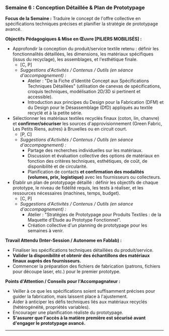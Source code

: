 ### Semaine 6 : Conception Détaillée & Plan de Prototypage

**Focus de la Semaine :** Traduire le concept de l'offre collective en spécifications techniques précises et planifier la stratégie de prototypage avancé.

**Objectifs Pédagogiques & Mise en Œuvre \[PILIERS MOBILISÉS\] :**

* Approfondir la conception du produit/service textile retenu : définir les fonctionnalités détaillées, les dimensions, les matériaux spécifiques (issus du recyclage), les assemblages, et l'esthétique finale.  
  * \[C, P\]  
  * *Suggestions d'Activités / Contenus / Outils (en séance d'accompagnement) :*  
    * Atelier : "De la Fiche d'Identité Concept aux Spécifications Techniques Détaillées" (utilisation de canevas de spécifications, croquis techniques, modélisation 2D/3D si pertinent et accessible).  
    * Introduction aux principes du Design pour la Fabrication (DFM) et du Design pour le Désassemblage (DfD) appliqués au textile recyclé et à la petite série.  
* Sélectionner les matériaux textiles recyclés finaux (coton, lin, chanvre) et **confirmer/sécuriser** les sources d'approvisionnement (Green Fabric, Les Petits Riens, autres) à Bruxelles ou en circuit court.  
  * \[P, C\]  
  * *Suggestions d'Activités / Contenus / Outils (en séance d'accompagnement) :*  
    * Partage des recherches individuelles sur les matériaux.  
    * Discussion et évaluation collective des options de matériaux en fonction des critères techniques, esthétiques, de coût, de disponibilité et de circularité.  
    * Planification de contacts **et confirmation des modalités (volumes, prix, logistique)** avec les fournisseurs ou collecteurs.  
* Établir un plan de prototypage détaillé : définir les objectifs de chaque prototype, le niveau de fidélité requis, les tests à réaliser, et les ressources nécessaires (machines, temps, budget).  
  * \[C, P\]  
  * *Suggestions d'Activités / Contenus / Outils (en séance d'accompagnement) :*  
    * Atelier : "Stratégies de Prototypage pour Produits Textiles : de la Maquette d'Étude au Prototype Fonctionnel".  
    * Création collective d'un planning de prototypage pour les semaines à venir.

**Travail Attendu (Inter-Session / Autonome en Fablab) :**

* Finaliser les spécifications techniques détaillées du produit/service.  
* **Valider la disponibilité et obtenir des échantillons des matériaux finaux auprès des fournisseurs.**  
* Commencer la préparation des fichiers de fabrication (patrons, fichiers pour découpe laser, etc.) pour le premier prototype.

**Points d'Attention / Conseils pour l'Accompagnateur :**

* Veiller à ce que les spécifications soient suffisamment précises pour guider la fabrication, mais laissent place à l'ajustement.  
* Aider à anticiper les défis techniques liés aux matériaux recyclés (hétérogénéité, propriétés variables).  
* Encourager une planification réaliste du prototypage.  
* **S'assurer que l'accès à la matière première est sécurisé avant d'engager le prototypage avancé.**

---

